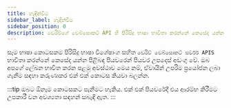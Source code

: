 ```yaml
---
title: හැඳින්වීම
sidebar_label: හැඳින්වීම
sidebar_position: 0
description: ඩෙරිව්ගේ වෙබ්සොකට් API හි පිරිසිදු භාෂා භාවිතා කරන්නේ කෙසේද යන්න පිළිබඳ පියවරෙන් පියවර උපදෙස් ලබා ගන්න. මෙම API උදාහරණය සමඟ ඔබේ වෙළඳ යෙදුම තැනීම ආරම්භ කරන්න.
---
```


සෑම භාෂා කොටසකම පිරිසිදු භාෂා විශේෂාංග සහිත `ඩෙරිව් වෙබ්සොකට් සර්වර් APIS` භාවිතා කරන්නේ කෙසේද යන්න පිළිබඳ පියවරෙන් පියවර උපදෙස් අඩංගු වේ. ඔබ අපගේ ලේඛන භාවිත කරන පළමු අවස්ථාව මෙය නම්, ඒවායින් උපරිම ප්‍රයෝජන ලබා ගැනීම සඳහා කරුණාකර එක් එක් කොටස කියවා බලන්න.

:::tip
ඔබට ඕනෑම කොටසකට පැනීමට හැකිය. එක් එක් පියවරේදී එය ආරම්භ කිරීමට උපකාරී වන අවශ්‍යතා සඳහන් සබැඳි ඇත.
:::
